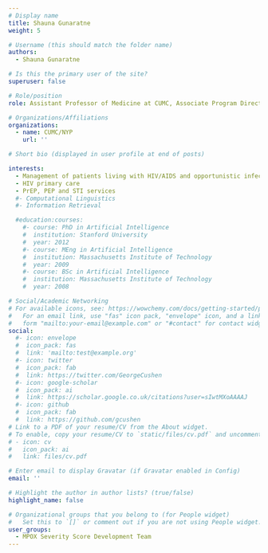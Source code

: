 ```yaml
---
# Display name
title: Shauna Gunaratne
weight: 5

# Username (this should match the folder name)
authors:
  - Shauna Gunaratne

# Is this the primary user of the site?
superuser: false

# Role/position
role: Assistant Professor of Medicine at CUMC, Associate Program Director for the Infectious Diseases Fellowship Program

# Organizations/Affiliations
organizations:
  - name: CUMC/NYP
    url: ''

# Short bio (displayed in user profile at end of posts)

interests:
  - Management of patients living with HIV/AIDS and opportunistic infections
  - HIV primary care
  - PrEP, PEP and STI services
  #- Computational Linguistics
  #- Information Retrieval

  #education:courses:
    #- course: PhD in Artificial Intelligence
    #  institution: Stanford University
    #  year: 2012
    #- course: MEng in Artificial Intelligence
    #  institution: Massachusetts Institute of Technology
    #  year: 2009
    #- course: BSc in Artificial Intelligence
    #  institution: Massachusetts Institute of Technology
    #  year: 2008

# Social/Academic Networking
# For available icons, see: https://wowchemy.com/docs/getting-started/page-builder/#icons
#   For an email link, use "fas" icon pack, "envelope" icon, and a link in the
#   form "mailto:your-email@example.com" or "#contact" for contact widget.
social:
  #- icon: envelope
  #  icon_pack: fas
  #  link: 'mailto:test@example.org'
  #- icon: twitter
  #  icon_pack: fab
  #  link: https://twitter.com/GeorgeCushen
  #- icon: google-scholar
  #  icon_pack: ai
  #  link: https://scholar.google.co.uk/citations?user=sIwtMXoAAAAJ
  #- icon: github
  #  icon_pack: fab
  #  link: https://github.com/gcushen
# Link to a PDF of your resume/CV from the About widget.
# To enable, copy your resume/CV to `static/files/cv.pdf` and uncomment the lines below.
# - icon: cv
#   icon_pack: ai
#   link: files/cv.pdf

# Enter email to display Gravatar (if Gravatar enabled in Config)
email: ''

# Highlight the author in author lists? (true/false)
highlight_name: false

# Organizational groups that you belong to (for People widget)
#   Set this to `[]` or comment out if you are not using People widget.
user_groups:
  - MPOX Severity Score Development Team
---
```


